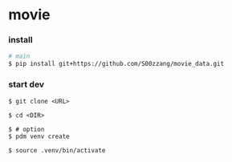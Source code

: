# movie

### install
```bash
# main
$ pip install git+https://github.com/S00zzang/movie_data.git
```

### start dev
```
$ git clone <URL>

$ cd <DIR>

$ # option
$ pdm venv create

$ source .venv/bin/activate 
```
